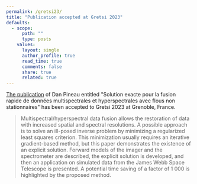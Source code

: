 ```yaml
---
permalink: /gretsi23/
title: "Publication accepted at Gretsi 2023"
defaults:
  - scope:
      path: ""
      type: posts
    values:
      layout: single
      author_profile: true
      read_time: true
      comments: false
      share: true
      related: true
---
```


[The publication](https://hal.science/hal-04279056) of Dan Pineau entitled "Solution exacte pour la fusion rapide de données multispectrales et hyperspectrales avec flous non stationnaires" has been accepted to Gretsi 2023 at Grenoble, France.

> Multispectral/hyperspectral data fusion allows the restoration of data with increased spatial and spectral resolutions. A possible approach is to solve an ill-posed inverse problem by minimizing a regularized least squares criterion. This minimization usually requires an iterative gradient-based method, but this paper demonstrates the existence of an explicit solution. Forward models of the imager and the spectrometer are described, the explicit solution is developed, and then an application on simulated data from the James Webb Space Telescope is presented. A potential time saving of a factor of 1 000 is highlighted by the proposed method.
